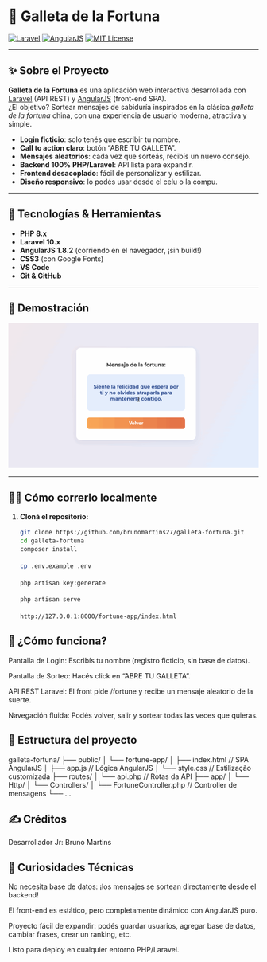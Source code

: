 # 🍪 Galleta de la Fortuna

[![Laravel](https://img.shields.io/badge/Laravel-10.x-ff2d20?style=flat-square&logo=laravel&logoColor=white)](https://laravel.com/)
[![AngularJS](https://img.shields.io/badge/AngularJS-1.8.2-e23237?style=flat-square&logo=angularjs&logoColor=white)](https://angularjs.org/)
[![MIT License](https://img.shields.io/badge/license-MIT-green?style=flat-square)](LICENSE)

---

## ✨ Sobre el Proyecto

**Galleta de la Fortuna** es una aplicación web interactiva desarrollada con [Laravel](https://laravel.com/) (API REST) y [AngularJS](https://angularjs.org/) (front-end SPA).  
¿El objetivo? Sortear mensajes de sabiduría inspirados en la clásica *galleta de la fortuna* china, con una experiencia de usuario moderna, atractiva y simple.

- **Login ficticio**: solo tenés que escribir tu nombre.
- **Call to action claro**: botón “ABRE TU GALLETA”.
- **Mensajes aleatorios**: cada vez que sorteás, recibís un nuevo consejo.
- **Backend 100% PHP/Laravel**: API lista para expandir.
- **Frontend desacoplado**: fácil de personalizar y estilizar.
- **Diseño responsivo**: lo podés usar desde el celu o la compu.

---

## 🚦 Tecnologías & Herramientas

- **PHP 8.x**
- **Laravel 10.x**
- **AngularJS 1.8.2** (corriendo en el navegador, ¡sin build!)
- **CSS3** (con Google Fonts)
- **VS Code**
- **Git & GitHub**

---

## 🥇 Demostración

![Demo de la app en acción](./Galletita.gif)

---

## 🧑‍💻 Cómo correrlo localmente

1. **Cloná el repositorio:**
   ```sh
   git clone https://github.com/brunomartins27/galleta-fortuna.git
   cd galleta-fortuna
   composer install

   cp .env.example .env

   php artisan key:generate

   php artisan serve

   http://127.0.0.1:8000/fortune-app/index.html

## 🎲 ¿Cómo funciona?

Pantalla de Login:
Escribís tu nombre (registro ficticio, sin base de datos).

Pantalla de Sorteo:
Hacés click en “ABRE TU GALLETA”.

API REST Laravel:
El front pide /fortune y recibe un mensaje aleatorio de la suerte.

Navegación fluida:
Podés volver, salir y sortear todas las veces que quieras.

## 📁 Estructura del proyecto 

galleta-fortuna/
├── public/
│   └── fortune-app/
│       ├── index.html     // SPA AngularJS
│       ├── app.js        // Lógica AngularJS
│       └── style.css     // Estilização customizada
├── routes/
│   └── api.php           // Rotas da API
├── app/
│   └── Http/
│       └── Controllers/
│           └── FortuneController.php // Controller de mensagens
└── ...

## ✍️ Créditos
Desarrollador Jr: Bruno Martins

## 🤩 Curiosidades Técnicas
No necesita base de datos: ¡los mensajes se sortean directamente desde el backend!

El front-end es estático, pero completamente dinámico con AngularJS puro.

Proyecto fácil de expandir: podés guardar usuarios, agregar base de datos, cambiar frases, crear un ranking, etc.

Listo para deploy en cualquier entorno PHP/Laravel.
